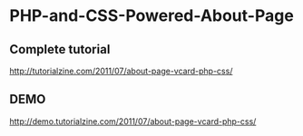 # PHP-and-CSS-Powered-About-Page
## Complete tutorial 
http://tutorialzine.com/2011/07/about-page-vcard-php-css/

## DEMO

http://demo.tutorialzine.com/2011/07/about-page-vcard-php-css/
